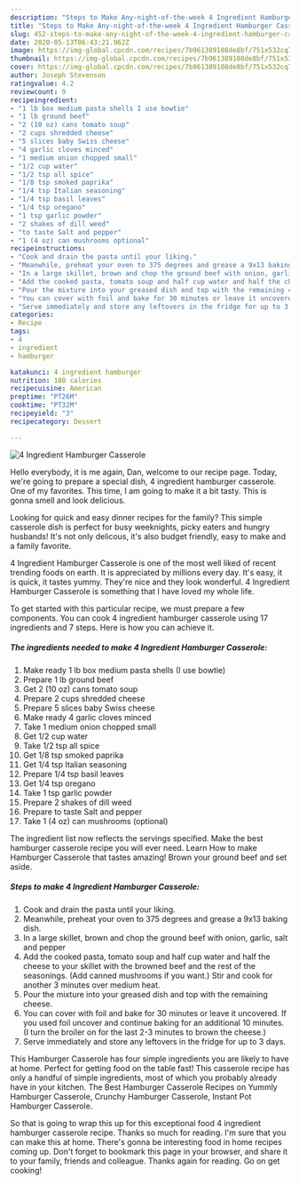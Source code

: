 ```yaml
---
description: "Steps to Make Any-night-of-the-week 4 Ingredient Hamburger Casserole"
title: "Steps to Make Any-night-of-the-week 4 Ingredient Hamburger Casserole"
slug: 452-steps-to-make-any-night-of-the-week-4-ingredient-hamburger-casserole
date: 2020-05-13T06:43:21.962Z
image: https://img-global.cpcdn.com/recipes/7b961389108de8bf/751x532cq70/4-ingredient-hamburger-casserole-recipe-main-photo.jpg
thumbnail: https://img-global.cpcdn.com/recipes/7b961389108de8bf/751x532cq70/4-ingredient-hamburger-casserole-recipe-main-photo.jpg
cover: https://img-global.cpcdn.com/recipes/7b961389108de8bf/751x532cq70/4-ingredient-hamburger-casserole-recipe-main-photo.jpg
author: Joseph Stevenson
ratingvalue: 4.2
reviewcount: 9
recipeingredient:
- "1 lb box medium pasta shells I use bowtie"
- "1 lb ground beef"
- "2 (10 oz) cans tomato soup"
- "2 cups shredded cheese"
- "5 slices baby Swiss cheese"
- "4 garlic cloves minced"
- "1 medium onion chopped small"
- "1/2 cup water"
- "1/2 tsp all spice"
- "1/8 tsp smoked paprika"
- "1/4 tsp Italian seasoning"
- "1/4 tsp basil leaves"
- "1/4 tsp oregano"
- "1 tsp garlic powder"
- "2 shakes of dill weed"
- "to taste Salt and pepper"
- "1 (4 oz) can mushrooms optional"
recipeinstructions:
- "Cook and drain the pasta until your liking."
- "Meanwhile, preheat your oven to 375 degrees and grease a 9x13 baking dish."
- "In a large skillet, brown and chop the ground beef with onion, garlic, salt and pepper"
- "Add the cooked pasta, tomato soup and half cup water and half the cheese to your skillet with the browned beef and the rest of the seasonings. (Add canned mushrooms if you want.) Stir and cook for another 3 minutes over medium heat."
- "Pour the mixture into your greased dish and top with the remaining cheese."
- "You can cover with foil and bake for 30 minutes or leave it uncovered. If you used foil uncover and continue baking for an additional 10 minutes. (I turn the broiler on for the last 2-3 minutes to brown the cheese.)"
- "Serve immediately and store any leftovers in the fridge for up to 3 days."
categories:
- Recipe
tags:
- 4
- ingredient
- hamburger

katakunci: 4 ingredient hamburger 
nutrition: 180 calories
recipecuisine: American
preptime: "PT26M"
cooktime: "PT32M"
recipeyield: "3"
recipecategory: Dessert

---
```



![4 Ingredient Hamburger Casserole](https://img-global.cpcdn.com/recipes/7b961389108de8bf/751x532cq70/4-ingredient-hamburger-casserole-recipe-main-photo.jpg)

Hello everybody, it is me again, Dan, welcome to our recipe page. Today, we're going to prepare a special dish, 4 ingredient hamburger casserole. One of my favorites. This time, I am going to make it a bit tasty. This is gonna smell and look delicious.

Looking for quick and easy dinner recipes for the family? This simple casserole dish is perfect for busy weeknights, picky eaters and hungry husbands! It&#39;s not only delicous, it&#39;s also budget friendly, easy to make and a family favorite.

4 Ingredient Hamburger Casserole is one of the most well liked of recent trending foods on earth. It is appreciated by millions every day. It's easy, it is quick, it tastes yummy. They're nice and they look wonderful. 4 Ingredient Hamburger Casserole is something that I have loved my whole life.


To get started with this particular recipe, we must prepare a few components. You can cook 4 ingredient hamburger casserole using 17 ingredients and 7 steps. Here is how you can achieve it.

<!--inarticleads1-->

##### The ingredients needed to make 4 Ingredient Hamburger Casserole:

1. Make ready 1 lb box medium pasta shells (I use bowtie)
1. Prepare 1 lb ground beef
1. Get 2 (10 oz) cans tomato soup
1. Prepare 2 cups shredded cheese
1. Prepare 5 slices baby Swiss cheese
1. Make ready 4 garlic cloves minced
1. Take 1 medium onion chopped small
1. Get 1/2 cup water
1. Take 1/2 tsp all spice
1. Get 1/8 tsp smoked paprika
1. Get 1/4 tsp Italian seasoning
1. Prepare 1/4 tsp basil leaves
1. Get 1/4 tsp oregano
1. Take 1 tsp garlic powder
1. Prepare 2 shakes of dill weed
1. Prepare to taste Salt and pepper
1. Take 1 (4 oz) can mushrooms (optional)


The ingredient list now reflects the servings specified. Make the best hamburger casserole recipe you will ever need. Learn How to make Hamburger Casserole that tastes amazing! Brown your ground beef and set aside. 

<!--inarticleads2-->

##### Steps to make 4 Ingredient Hamburger Casserole:

1. Cook and drain the pasta until your liking.
1. Meanwhile, preheat your oven to 375 degrees and grease a 9x13 baking dish.
1. In a large skillet, brown and chop the ground beef with onion, garlic, salt and pepper
1. Add the cooked pasta, tomato soup and half cup water and half the cheese to your skillet with the browned beef and the rest of the seasonings. (Add canned mushrooms if you want.) Stir and cook for another 3 minutes over medium heat.
1. Pour the mixture into your greased dish and top with the remaining cheese.
1. You can cover with foil and bake for 30 minutes or leave it uncovered. If you used foil uncover and continue baking for an additional 10 minutes. (I turn the broiler on for the last 2-3 minutes to brown the cheese.)
1. Serve immediately and store any leftovers in the fridge for up to 3 days.


This Hamburger Casserole has four simple ingredients you are likely to have at home. Perfect for getting food on the table fast! This casserole recipe has only a handful of simple ingredients, most of which you probably already have in your kitchen. The Best Hamburger Casserole Recipes on Yummly Hamburger Casserole, Crunchy Hamburger Casserole, Instant Pot Hamburger Casserole. 

So that is going to wrap this up for this exceptional food 4 ingredient hamburger casserole recipe. Thanks so much for reading. I'm sure that you can make this at home. There's gonna be interesting food in home recipes coming up. Don't forget to bookmark this page in your browser, and share it to your family, friends and colleague. Thanks again for reading. Go on get cooking!
